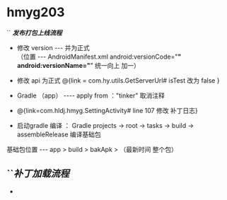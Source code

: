 # hmyg203

`` **_发布打包上线流程_**

- 修改 version ---  并为正式   
  （位置 ---  AndroidManifest.xml    android:versionCode="**"    android:versionName="**"  统一向上 加一）
  
-  修改 api 为正式 @{link = com.hy.utils.GetServerUrl# isTest 改为  false } 
- Gradle  （app） ----  apply from ："tinker" 取消注释

-  @{link=com.hldj.hmyg.SettingActivity# line 107   修改 补丁日志}

- 启动gradle 编译   ：   Gradle projects -> root -> tasks -> build -> assembleRelease  编译基础包

基础包位置 ---  app  >  build >  bakApk    >   （最新时间  整个包）


 
``**_补丁加载流程_**
--
- 
